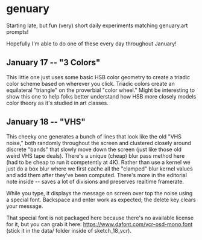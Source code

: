 # genuary
Starting late, but fun (very) short daily experiments matching genuary.art prompts!

Hopefully I'm able to do one of these every day throughout January!

## January 17 -- "3 Colors"
This little one just uses some basic HSB color geometry to create a triadic color scheme based on wherever you click. Triadic colors create an equilateral "triangle" on the proverbial "color wheel." Might be interesting to show this one to help folks better understand how HSB more closely models color theory as it's studied in art classes.

## January 18 -- "VHS"
This cheeky one generates a bunch of lines that look like the old "VHS noise," both randomly throughout the screen and clustered closely around discrete "bands" that slowly move down the screen (just like those old weird VHS tape deals). There's a unique (cheap) blur pass method here (had to be cheap to run it competently at 4K). Rather than use a kernel we just do a box blur where we first cache all the "clamped" blur kernel values and add them after they've been computed. There's more in the editorial note inside -- saves a lot of divisions and preserves realtime framerate.

While you type, it displays the message on screen over top the noise using a special font. Backspace and enter work as expected; the delete key clears your message.

That special font is not packaged here because there's no available license for it, but you can grab it here: https://www.dafont.com/vcr-osd-mono.font (stick it in the data/ folder inside of sketch_18_vcr).

